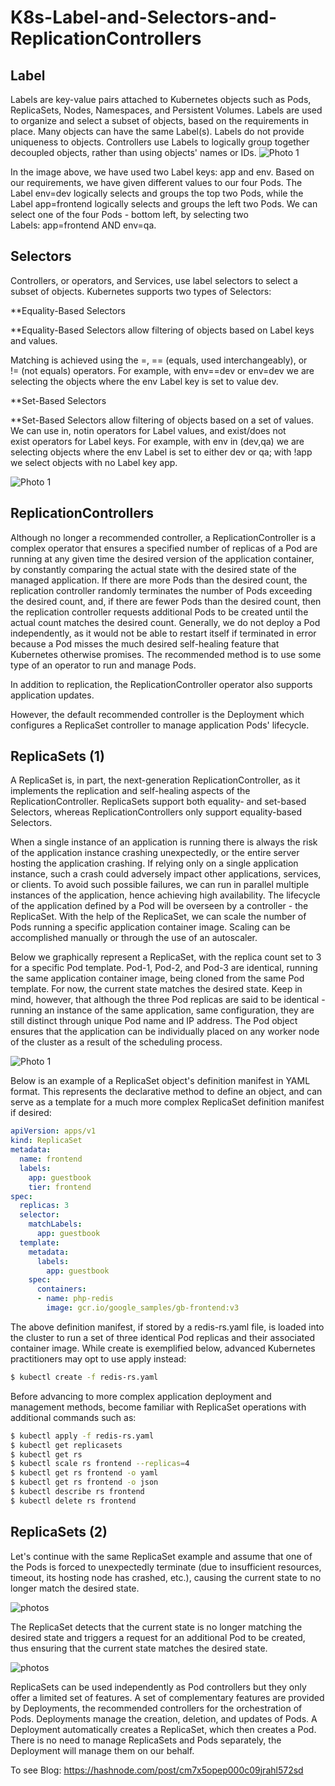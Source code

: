 # K8s-Label-and-Selectors-and-ReplicationControllers
## Label
Labels are key-value pairs attached to Kubernetes objects such as Pods, ReplicaSets, Nodes, Namespaces, and Persistent Volumes. Labels are used to organize and select a subset of objects, based on the requirements in place. Many objects can have the same Label(s). Labels do not provide uniqueness to objects. Controllers use Labels to logically group together decoupled objects, rather than using objects' names or IDs.
![Photo 1](asset/1.PNG)

In the image above, we have used two Label keys: app and env. Based on our requirements, we have given different values to our four Pods. The Label env=dev logically selects and groups the top two Pods, while the Label app=frontend logically selects and groups the left two Pods. We can select one of the four Pods - bottom left, by selecting two Labels: app=frontend AND env=qa.

## Selectors
Controllers, or operators, and Services, use label selectors to select a subset of objects. Kubernetes supports two types of Selectors:

**Equality-Based Selectors

**Equality-Based Selectors allow filtering of objects based on Label keys and values.

Matching is achieved using the =, == (equals, used interchangeably), or != (not equals) operators. For example, with env==dev or env=dev we are selecting the objects where the env Label key is set to value dev.

**Set-Based Selectors

**Set-Based Selectors allow filtering of objects based on a set of values. We can use in, notin operators for Label values, and exist/does not exist operators for Label keys. For example, with env in (dev,qa) we are selecting objects where the env Label is set to either dev or qa; with !app we select objects with no Label key app.

![Photo 1](asset/2.PNG)

## ReplicationControllers
Although no longer a recommended controller, a ReplicationController is a complex operator that ensures a specified number of replicas of a Pod are running at any given time the desired version of the application container, by constantly comparing the actual state with the desired state of the managed application. If there are more Pods than the desired count, the replication controller randomly terminates the number of Pods exceeding the desired count, and, if there are fewer Pods than the desired count, then the replication controller requests additional Pods to be created until the actual count matches the desired count. Generally, we do not deploy a Pod independently, as it would not be able to restart itself if terminated in error because a Pod misses the much desired self-healing feature that Kubernetes otherwise promises. The recommended method is to use some type of an operator to run and manage Pods.

In addition to replication, the ReplicationController operator also supports application updates.

However, the default recommended controller is the Deployment which configures a ReplicaSet controller to manage application Pods' lifecycle.

## ReplicaSets (1)

A ReplicaSet is, in part, the next-generation ReplicationController, as it implements the replication and self-healing aspects of the ReplicationController. ReplicaSets support both equality- and set-based Selectors, whereas ReplicationControllers only support equality-based Selectors.

When a single instance of an application is running there is always the risk of the application instance crashing unexpectedly, or the entire server hosting the application crashing. If relying only on a single application instance, such a crash could adversely impact other applications, services, or clients. To avoid such possible failures, we can run in parallel multiple instances of the application, hence achieving high availability. The lifecycle of the application defined by a Pod will be overseen by a controller - the ReplicaSet. With the help of the ReplicaSet, we can scale the number of Pods running a specific application container image. Scaling can be accomplished manually or through the use of an autoscaler.

Below we graphically represent a ReplicaSet, with the replica count set to 3 for a specific Pod template. Pod-1, Pod-2, and Pod-3 are identical, running the same application container image, being cloned from the same Pod template. For now, the current state matches the desired state. Keep in mind, however, that although the three Pod replicas are said to be identical - running an instance of the same application, same configuration, they are still distinct through unique Pod name and IP address. The Pod object ensures that the application can be individually placed on any worker node of the cluster as a result of the scheduling process.

![Photo 1](asset/3.PNG)

Below is an example of a ReplicaSet object's definition manifest in YAML format. This represents the declarative method to define an object, and can serve as a template for a much more complex ReplicaSet definition manifest if desired:

```yaml
apiVersion: apps/v1
kind: ReplicaSet
metadata:
  name: frontend
  labels:
    app: guestbook
    tier: frontend
spec:
  replicas: 3
  selector:
    matchLabels:
      app: guestbook
  template:
    metadata:
      labels:
        app: guestbook
    spec:
      containers:
      - name: php-redis
        image: gcr.io/google_samples/gb-frontend:v3
```

The above definition manifest, if stored by a redis-rs.yaml file, is loaded into the cluster to run a set of three identical Pod replicas and their associated container image. While create is exemplified below, advanced Kubernetes practitioners may opt to use apply instead:

```bash
$ kubectl create -f redis-rs.yaml
```
Before advancing to more complex application deployment and management methods, become familiar with ReplicaSet operations with additional commands such as:

```bash
$ kubectl apply -f redis-rs.yaml
$ kubectl get replicasets
$ kubectl get rs
$ kubectl scale rs frontend --replicas=4
$ kubectl get rs frontend -o yaml
$ kubectl get rs frontend -o json
$ kubectl describe rs frontend
$ kubectl delete rs frontend
```
## ReplicaSets (2)

Let's continue with the same ReplicaSet example and assume that one of the Pods is forced to unexpectedly terminate (due to insufficient resources, timeout, its hosting node has crashed, etc.), causing the current state to no longer match the desired state.

![photos](asset/4.PNG)

The ReplicaSet detects that the current state is no longer matching the desired state and triggers a request for an additional Pod to be created, thus ensuring that the current state matches the desired state.

![photos](asset/5.PNG)

ReplicaSets can be used independently as Pod controllers but they only offer a limited set of features. A set of complementary features are provided by Deployments, the recommended controllers for the orchestration of Pods. Deployments manage the creation, deletion, and updates of Pods. A Deployment automatically creates a ReplicaSet, which then creates a Pod. There is no need to manage ReplicaSets and Pods separately, the Deployment will manage them on our behalf.

To see Blog: https://hashnode.com/post/cm7x5opep000c09jrahl572sd
